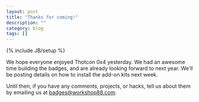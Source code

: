 ```yaml
---
layout: post
title: "Thanks for coming!"
description: ""
category: blog
tags: []
---
```

{% include JB/setup %}

We hope everyone enjoyed Thotcon 0x4 yesterday.  We had an awesome time building the badges, and are already looking forward to next year.  We'll be posting details on how to install the add-on kits next week.

Until then, if you have any comments, projects, or hacks, tell us about them by emailing us at badges@workshop88.com.

